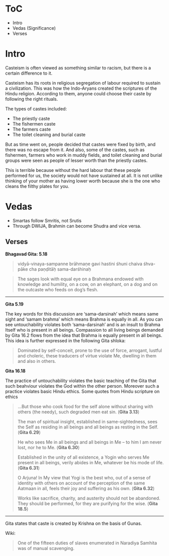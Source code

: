 # ToC
- Intro
- Vedas (Significance)
- Verses
# Intro
Casteism is often viewed as something similar to racism, but there is a certain difference to it.

Casteism has its roots in religious segregation of labour required to sustain a civilization. This was how the Indo-Aryans created the scriptures of the Hindu religion. According to them, anyone could choose their caste by following the right rituals.

The types of castes included:

- The priestly caste
- The fishermen caste
- The farmers caste
- The toilet cleaning and burial caste

But as time went on, people decided that castes were fixed by birth, and there was no escape from it. And also, some of the castes, such as fishermen, farmers who work in muddy fields, and toilet cleaning and burial groups were seen as people of lesser worth than the priestly castes.

This is terrible because without the hard labour that these people performed for us, the society would not have sustained at all. It is not unlike thinking of your mother as having lower worth because she is the one who cleans the filthy plates for you.
# Vedas
- Smartas follow Smritis, not Srutis
- Through DWIJA, Brahmin can become Shudra and vice versa.
## Verses

**Bhagavad Gita: 5.18**

> vidyā-vinaya-sampanne brāhmaṇe gavi hastini
> śhuni chaiva śhva-pāke cha paṇḍitāḥ sama-darśhinaḥ

>The sages look with equal eye on a Brahmana endowed with knowledge and humility, on a cow, on an elephant, on a dog and on the outcaste who feeds on dog’s flesh.



---
**Gita 5.19**

The key words for this discussion are ‘sama-darsinah’ which means same sight and ‘samam brahma’ which means Brahma is equally in all. As you can see untouchability violates both ‘sama-darsinah’ and is an insult to Brahma Itself who is present in all beings. Compassion to all living beings demanded by Gita 16.2 flows from the idea that Brahma is equally present in all beings. This idea is further expressed in the following Gita shloka:

> Dominated by self-conceit, prone to the use of force, arrogant, lustful and choleric, these traducers of virtue violate Me, dwelling in them and also in others.

**Gita 16.18**

The practice of untouchability violates the basic teaching of the Gita that such beahviour violates the God within the other person. Moreover such a practice violates basic Hindu ethics. Some quotes from Hindu scripture on ethics

> ...But those who cook food for the self alone without sharing with others (the needy), such degraded men eat sin. (**Gita 3.13**)
> 
> The man of spiritual insight, established in same-sightedness, sees the Self as residing in all beings and all beings as resting in the Self. (**Gita 6.29**)
> 
> He who sees Me in all beings and all beings in Me – to him I am never lost, nor he to Me. (**Gita 6.30**)  
> 
> Established in the unity of all existence, a Yogin who serves Me present in all beings, verily abides in Me, whatever be his mode of life. (**Gita 6.31**)
> 
> O Arjuna! In My view that Yogi is the best who, out of a sense of identity with others on account of the perception of the same Aatmaan in all, feels their joy and suffering as his own. (**Gita 6.32**)
> 
> Works like sacrifice, charity, and austerity should not be abandoned. They should be performed, for they are purifying for the wise. (**Gita 18.5**)

---

Gita states that caste is created by Krishna on the basis of Gunas.

Wiki:
> One of the fifteen duties of slaves enumerated in Naradiya Samhita was of manual scavenging.